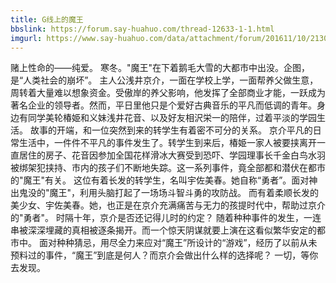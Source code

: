 ```yaml
---
title: G线上的魔王
bbslink: https://forum.say-huahuo.com/thread-12633-1-1.html
imgurl: https://www.say-huahuo.com/data/attachment/forum/201611/10/213004mczx9rnbilb1x9i9.jpg
---
```


赌上性命的——纯爱。 寒冬。&quot;魔王&quot;在下着鹅毛大雪的大都市中出没。企图，是“人类社会的崩坏”。 主人公浅井京介，一面在学校上学，一面帮养父做生意，周转着大量难以想象资金。受傲岸的养父影响，他发挥了全部商业才能，一跃成为著名企业的领导者。然而，平日里他只是个爱好古典音乐的平凡而低调的青年。身边有同学美轮椿姫和义妹浅井花音、以及好友相沢栄一的陪伴，过着平淡的学园生活。 故事的开端，和一位突然到来的转学生有着密不可分的关系。 京介平凡的日常生活中，一件件不平凡的事件发生了。转学生到来后，椿姫一家人被要挟离开一直居住的房子、花音因参加全国花样滑冰大赛受到恐吓、学园理事长千金白鸟水羽被绑架犯挟持、市内的孩子们不断地失踪。这一系列事件，竟全部都和潜伏在都市的&quot;魔王&quot;有关。 这位有着长发的转学生，名叫宇佐美春。她自称“勇者”。面对神出鬼没的&quot;魔王&quot;，利用头脑打起了一场场斗智斗勇的攻防战。 而有着柔顺长发的美少女、宇佐美春。她，也正是在京介充满痛苦与无力的孩提时代中，帮助过京介的&quot;勇者&quot;。 时隔十年，京介是否还记得儿时的约定？ 随着种种事件的发生，一连串被深深埋藏的真相被逐条揭开。而一个惊天阴谋就要上演在这看似繁华安定的都市中。 面对种种猜忌，用尽全力来应对“魔王”所设计的“游戏”，经历了以前从未预料过的事件，“魔王”到底是何人？而京介会做出什么样的选择呢？ 一切，等你去发现。<!--more-->
